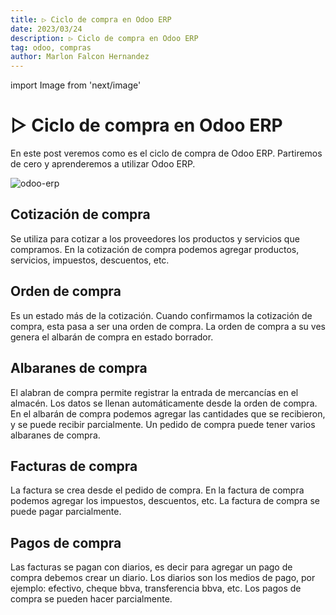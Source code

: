 ```yaml
---
title: ▷ Ciclo de compra en Odoo ERP
date: 2023/03/24
description: ▷ Ciclo de compra en Odoo ERP
tag: odoo, compras
author: Marlon Falcon Hernandez
---
```

import Image from 'next/image'

# ▷ Ciclo de compra en Odoo ERP
En este post veremos como es el ciclo de compra de Odoo ERP. Partiremos de cero y aprenderemos a utilizar Odoo ERP.

<Image
  src="/images/posts/ciclo-compra-odoo.png"
  alt="odoo-erp"
  width={1520}
  height={620}
  priority
  className="next-image"
/>

## Cotización de compra
Se utiliza para cotizar a los proveedores los productos y servicios que compramos. En la cotización de compra podemos agregar productos, servicios, impuestos, descuentos, etc.

## Orden de compra
Es un estado más de la cotización. Cuando confirmamos la cotización de compra, esta pasa a ser una orden de compra. La orden de compra a su ves genera el albarán de compra en estado borrador.

## Albaranes de compra
El alabran de compra permite registrar la entrada de mercancías en el almacén. Los datos se llenan automáticamente desde la orden de compra. En el albarán de compra podemos agregar las cantidades que se recibieron, y se puede recibir parcialmente. Un pedido de compra puede tener varios albaranes de compra.

## Facturas de compra
La factura se crea desde el pedido de compra. En la factura de compra podemos agregar los impuestos, descuentos, etc. La factura de compra se puede pagar parcialmente.

## Pagos de compra
Las facturas se pagan con diarios, es decir para agregar un pago de compra debemos crear un diario. Los diarios son los medios de pago, por ejemplo: efectivo, cheque bbva, transferencia bbva, etc. Los pagos de compra se pueden hacer parcialmente.